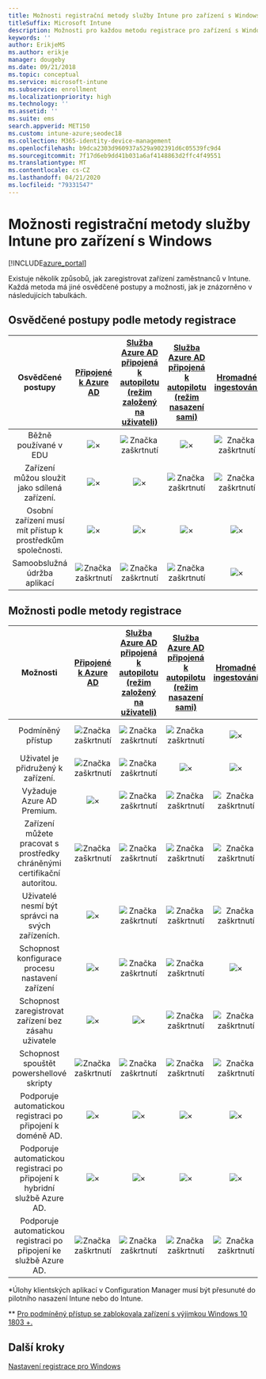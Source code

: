 ```yaml
---
title: Možnosti registrační metody služby Intune pro zařízení s Windows
titleSuffix: Microsoft Intune
description: Možnosti pro každou metodu registrace pro zařízení s Windows.
keywords: ''
author: ErikjeMS
ms.author: erikje
manager: dougeby
ms.date: 09/21/2018
ms.topic: conceptual
ms.service: microsoft-intune
ms.subservice: enrollment
ms.localizationpriority: high
ms.technology: ''
ms.assetid: ''
ms.suite: ems
search.appverid: MET150
ms.custom: intune-azure;seodec18
ms.collection: M365-identity-device-management
ms.openlocfilehash: b9dca2303d960937a529a902391d6c05539fc9d4
ms.sourcegitcommit: 7f17d6eb9dd41b031a6af4148863d2ffc4f49551
ms.translationtype: MT
ms.contentlocale: cs-CZ
ms.lasthandoff: 04/21/2020
ms.locfileid: "79331547"
---
```

# <a name="intune-enrollment-method-capabilities-for-windows-devices"></a>Možnosti registrační metody služby Intune pro zařízení s Windows
[!INCLUDE[azure_portal](../includes/azure_portal.md)]

Existuje několik způsobů, jak zaregistrovat zařízení zaměstnanců v Intune. Každá metoda má jiné osvědčené postupy a možnosti, jak je znázorněno v následujících tabulkách.

## <a name="best-practices-by-enrollment-method"></a>Osvědčené postupy podle metody registrace
| **Osvědčené postupy** | **[Připojené k Azure AD](windows-enroll.md#enable-windows-10-automatic-enrollment)**|**[Služba Azure AD připojená k autopilotu (režim založený na uživateli)](enrollment-autopilot.md)** |**[Služba Azure AD připojená k autopilotu (režim nasazení sami)](enrollment-autopilot.md)** |**[Hromadné ingestování](windows-bulk-enroll.md)**|**[DEM](device-enrollment-manager-enroll.md)** | **[BYOD](device-enrollment.md#bring-your-own-device)** | **[GPO](https://docs.microsoft.com/windows/client-management/mdm/enroll-a-windows-10-device-automatically-using-group-policy)** | **[Spoluspráva](https://docs.microsoft.com/configmgr/core/clients/manage/co-management-overview)** |
|:---:|:---:|:---:|:---:|:---:|:---:|:---:|:---:|:---:|
|Běžně používané v EDU|![×](./media/enrollment-method-capab/xmark.png)|![Značka zaškrtnutí](./media/enrollment-method-capab/checkmark.png)|![×](./media/enrollment-method-capab/xmark.png)|![Značka zaškrtnutí](./media/enrollment-method-capab/checkmark.png)|![Značka zaškrtnutí](./media/enrollment-method-capab/checkmark.png)|![×](./media/enrollment-method-capab/xmark.png)|![×](./media/enrollment-method-capab/xmark.png)|![×](./media/enrollment-method-capab/xmark.png)|
|Zařízení můžou sloužit jako sdílená zařízení.|![×](./media/enrollment-method-capab/xmark.png)|![×](./media/enrollment-method-capab/xmark.png)|![Značka zaškrtnutí](./media/enrollment-method-capab/checkmark.png)|![Značka zaškrtnutí](./media/enrollment-method-capab/checkmark.png)|![Značka zaškrtnutí](./media/enrollment-method-capab/checkmark.png)|![×](./media/enrollment-method-capab/xmark.png)|![×](./media/enrollment-method-capab/xmark.png)|![×](./media/enrollment-method-capab/xmark.png)|
|Osobní zařízení musí mít přístup k prostředkům společnosti.|![×](./media/enrollment-method-capab/xmark.png)|![×](./media/enrollment-method-capab/xmark.png)|![×](./media/enrollment-method-capab/xmark.png)|![×](./media/enrollment-method-capab/xmark.png)|![×](./media/enrollment-method-capab/xmark.png)|![Značka zaškrtnutí](./media/enrollment-method-capab/checkmark.png)|![×](./media/enrollment-method-capab/xmark.png)|![×](./media/enrollment-method-capab/xmark.png)|
|Samoobslužná údržba aplikací|![Značka zaškrtnutí](./media/enrollment-method-capab/checkmark.png)|![Značka zaškrtnutí](./media/enrollment-method-capab/checkmark.png)|![Značka zaškrtnutí](./media/enrollment-method-capab/checkmark.png)|![×](./media/enrollment-method-capab/xmark.png)|![×](./media/enrollment-method-capab/xmark.png)|![Značka zaškrtnutí](./media/enrollment-method-capab/checkmark.png)|![Značka zaškrtnutí](./media/enrollment-method-capab/checkmark.png)|![Značka zaškrtnutí](./media/enrollment-method-capab/checkmark.png)|

## <a name="capabilities-by-enrollment-method"></a>Možnosti podle metody registrace

| **Možnosti** | **[Připojené k Azure AD](windows-enroll.md#enable-windows-10-automatic-enrollment)**|**[Služba Azure AD připojená k autopilotu (režim založený na uživateli)](enrollment-autopilot.md)** |**[Služba Azure AD připojená k autopilotu (režim nasazení sami)](enrollment-autopilot.md)** |**[Hromadné ingestování](windows-bulk-enroll.md)**|**[DEM](device-enrollment-manager-enroll.md)** | **[BYOD](device-enrollment.md#bring-your-own-device)** | **[GPO](https://docs.microsoft.com/windows/client-management/mdm/enroll-a-windows-10-device-automatically-using-group-policy)** | **[Spoluspráva](https://docs.microsoft.com/configmgr/core/clients/manage/co-management-overview)** |
|:---:|:---:|:---:|:---:|:---:|:---:|:---:|:---:|:---:|
|Podmíněný přístup                                      |![Značka zaškrtnutí](./media/enrollment-method-capab/checkmark.png)|![Značka zaškrtnutí](./media/enrollment-method-capab/checkmark.png)|![Značka zaškrtnutí](./media/enrollment-method-capab/checkmark.png)|![×](./media/enrollment-method-capab/xmark.png)|![Značka zaškrtnutí](./media/enrollment-method-capab/checkmark.png)\*\*|![Značka zaškrtnutí](./media/enrollment-method-capab/checkmark.png)|![Značka zaškrtnutí](./media/enrollment-method-capab/checkmark.png)|![Značka zaškrtnutí](./media/enrollment-method-capab/checkmark.png)|
|Uživatel je přidružený k zařízení.                    |![Značka zaškrtnutí](./media/enrollment-method-capab/checkmark.png)|![Značka zaškrtnutí](./media/enrollment-method-capab/checkmark.png)|![×](./media/enrollment-method-capab/xmark.png)|![×](./media/enrollment-method-capab/xmark.png)|![×](./media/enrollment-method-capab/xmark.png)|![Značka zaškrtnutí](./media/enrollment-method-capab/checkmark.png)|![Značka zaškrtnutí](./media/enrollment-method-capab/checkmark.png)|![Značka zaškrtnutí](./media/enrollment-method-capab/checkmark.png)|
|Vyžaduje Azure AD Premium.                               |![×](./media/enrollment-method-capab/xmark.png)|![Značka zaškrtnutí](./media/enrollment-method-capab/checkmark.png)|![Značka zaškrtnutí](./media/enrollment-method-capab/checkmark.png)|![Značka zaškrtnutí](./media/enrollment-method-capab/checkmark.png)|![×](./media/enrollment-method-capab/xmark.png)|![×](./media/enrollment-method-capab/xmark.png)|![Značka zaškrtnutí](./media/enrollment-method-capab/checkmark.png)|![Značka zaškrtnutí](./media/enrollment-method-capab/checkmark.png)|
|Zařízení můžete pracovat s prostředky chráněnými certifikační autoritou.             |![Značka zaškrtnutí](./media/enrollment-method-capab/checkmark.png)|![Značka zaškrtnutí](./media/enrollment-method-capab/checkmark.png)|![Značka zaškrtnutí](./media/enrollment-method-capab/checkmark.png)|![Značka zaškrtnutí](./media/enrollment-method-capab/checkmark.png)|![×](./media/enrollment-method-capab/xmark.png)|![Značka zaškrtnutí](./media/enrollment-method-capab/checkmark.png)|![Značka zaškrtnutí](./media/enrollment-method-capab/checkmark.png)|![Značka zaškrtnutí](./media/enrollment-method-capab/checkmark.png)|
|Uživatelé nesmí být správci na svých zařízeních.               |![×](./media/enrollment-method-capab/xmark.png)|![Značka zaškrtnutí](./media/enrollment-method-capab/checkmark.png)|![Značka zaškrtnutí](./media/enrollment-method-capab/checkmark.png)|![Značka zaškrtnutí](./media/enrollment-method-capab/checkmark.png)|![×](./media/enrollment-method-capab/xmark.png)|![×](./media/enrollment-method-capab/xmark.png)|![×](./media/enrollment-method-capab/xmark.png)|![×](./media/enrollment-method-capab/xmark.png)|
|Schopnost konfigurace procesu nastavení zařízení        |![×](./media/enrollment-method-capab/xmark.png)|![Značka zaškrtnutí](./media/enrollment-method-capab/checkmark.png)|![Značka zaškrtnutí](./media/enrollment-method-capab/checkmark.png)|![×](./media/enrollment-method-capab/xmark.png)|![×](./media/enrollment-method-capab/xmark.png)|![×](./media/enrollment-method-capab/xmark.png)|![×](./media/enrollment-method-capab/xmark.png)|![×](./media/enrollment-method-capab/xmark.png)|
|Schopnost zaregistrovat zařízení bez zásahu uživatele      |![×](./media/enrollment-method-capab/xmark.png)|![×](./media/enrollment-method-capab/xmark.png)|![Značka zaškrtnutí](./media/enrollment-method-capab/checkmark.png)|![Značka zaškrtnutí](./media/enrollment-method-capab/checkmark.png)|![Značka zaškrtnutí](./media/enrollment-method-capab/checkmark.png)|![×](./media/enrollment-method-capab/xmark.png)|![Značka zaškrtnutí](./media/enrollment-method-capab/checkmark.png)|![Značka zaškrtnutí](./media/enrollment-method-capab/checkmark.png)|
|Schopnost spouštět powershellové skripty                       |![Značka zaškrtnutí](./media/enrollment-method-capab/checkmark.png)|![Značka zaškrtnutí](./media/enrollment-method-capab/checkmark.png)|![Značka zaškrtnutí](./media/enrollment-method-capab/checkmark.png)|![Značka zaškrtnutí](./media/enrollment-method-capab/checkmark.png)|![Značka zaškrtnutí](./media/enrollment-method-capab/checkmark.png)|![×](./media/enrollment-method-capab/xmark.png)|![×](./media/enrollment-method-capab/xmark.png)|![×](./media/enrollment-method-capab/checkmark.png)\*| 
|Podporuje automatickou registraci po připojení k doméně AD.      |![×](./media/enrollment-method-capab/xmark.png)|![×](./media/enrollment-method-capab/xmark.png)|![×](./media/enrollment-method-capab/xmark.png)|![×](./media/enrollment-method-capab/xmark.png)|![×](./media/enrollment-method-capab/xmark.png)|![×](./media/enrollment-method-capab/xmark.png)|![Značka zaškrtnutí](./media/enrollment-method-capab/checkmark.png)|![Značka zaškrtnutí](./media/enrollment-method-capab/checkmark.png)|
|Podporuje automatickou registraci po připojení k hybridní službě Azure AD.|![×](./media/enrollment-method-capab/xmark.png)|![×](./media/enrollment-method-capab/xmark.png)|![×](./media/enrollment-method-capab/xmark.png)|![×](./media/enrollment-method-capab/xmark.png)|![×](./media/enrollment-method-capab/xmark.png)|![×](./media/enrollment-method-capab/xmark.png)|![Značka zaškrtnutí](./media/enrollment-method-capab/checkmark.png)|![Značka zaškrtnutí](./media/enrollment-method-capab/checkmark.png)|
|Podporuje automatickou registraci po připojení ke službě Azure AD.       |![Značka zaškrtnutí](./media/enrollment-method-capab/checkmark.png)|![Značka zaškrtnutí](./media/enrollment-method-capab/checkmark.png)|![Značka zaškrtnutí](./media/enrollment-method-capab/checkmark.png)|![Značka zaškrtnutí](./media/enrollment-method-capab/checkmark.png)|![Značka zaškrtnutí](./media/enrollment-method-capab/checkmark.png)|![Značka zaškrtnutí](./media/enrollment-method-capab/checkmark.png)|![×](./media/enrollment-method-capab/xmark.png)|![×](./media/enrollment-method-capab/xmark.png)|

\*Úlohy klientských aplikací v Configuration Manager musí být přesunuté do pilotního nasazení Intune nebo do Intune.

\** [Pro podmíněný přístup se zablokovala zařízení s výjimkou Windows 10 1803 +.](device-enrollment-manager-enroll.md)

## <a name="next-steps"></a>Další kroky

[Nastavení registrace pro Windows](windows-enroll.md)

